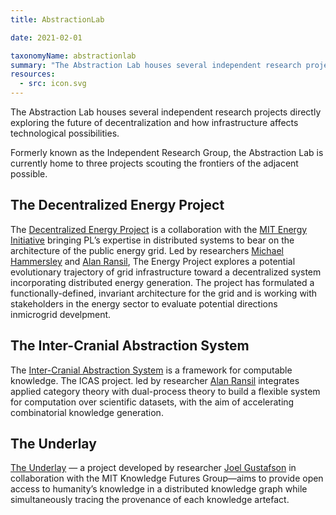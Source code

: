 ```yaml
---
title: AbstractionLab

date: 2021-02-01

taxonomyName: abstractionlab
summary: "The Abstraction Lab houses several independent research projects directly exploring the future of decentralization and how infrastructure affects technological possibilities."
resources:
  - src: icon.svg
---
```


The Abstraction Lab houses several independent research projects directly exploring the future of decentralization and how infrastructure affects technological possibilities.

Formerly known as the Independent Research Group, the Abstraction Lab is currently home to three projects scouting the frontiers of the adjacent possible.

## The Decentralized Energy Project

The [Decentralized Energy Project](/talks/decentralized-energy-grid-a-protocol-labs-independent-research-project/) is a collaboration with the [MIT Energy Initiative](https://energy.mit.edu/) bringing PL’s expertise in distributed systems to bear on the architecture of the public energy grid. Led by researchers [Michael Hammersley](/authors/michael-hammersley/) and [Alan Ransil](/authors/alan-ransil/), The Energy Project explores a potential evolutionary trajectory of grid infrastructure toward a decentralized system incorporating distributed energy generation. The project has formulated a functionally-defined, invariant architecture for the grid and is working with stakeholders in the energy  sector to evaluate potential directions inmicrogrid develpment.

## The Inter-Cranial Abstraction System

The [Inter-Cranial Abstraction System](/talks/the-inter-cranial-abstraction-system-icas/) is a framework for computable knowledge. The ICAS project. led by researcher [Alan Ransil](/authors/alan-ransil/) integrates applied category theory with dual-process theory to build a flexible system for computation over scientific datasets, with the aim of accelerating combinatorial knowledge generation.

## The Underlay

[The Underlay](/the-underlay-the-inevitable-future-of-knowledge/) — a project developed by researcher [Joel Gustafson](/authors/joel-gustafson/) in collaboration with the MIT Knowledge Futures Group—aims to provide open access to humanity’s knowledge in a distributed knowledge graph while simultaneously tracing the provenance of each knowledge artefact.